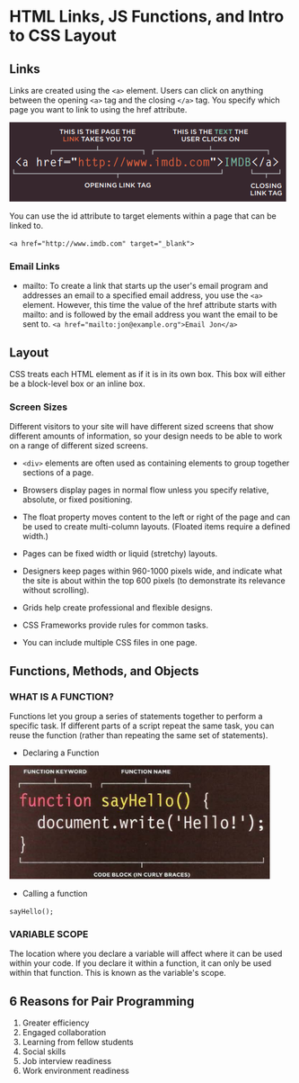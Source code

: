 # HTML Links, JS Functions, and Intro to CSS Layout

## Links

Links are created using the `<a>` element. Users can click on anything
between the opening `<a>` tag and the closing `</a>` tag. You specify
which page you want to link to using the href attribute.

![Links](../imgs/links.PNG)

You can use the id attribute to target elements within
a page that can be linked to.

`<a href="http://www.imdb.com" target="_blank">`

### Email Links

* mailto:
To create a link that starts up
the user's email program and
addresses an email to a specified
email address, you use the `<a>`
element. However, this time the
value of the href attribute starts
with mailto: and is followed by
the email address you want the
email to be sent to.
`<a href="mailto:jon@example.org">Email Jon</a>`

## Layout

CSS treats each HTML element as if it is in its
own box. This box will either be a block-level
box or an inline box.

### Screen Sizes

Different visitors to your site will have different sized screens that show
different amounts of information, so your design needs to be able to
work on a range of different sized screens.

* `<div>` elements are often used as containing elements
to group together sections of a page.

* Browsers display pages in normal flow unless you
specify relative, absolute, or fixed positioning.

* The float property moves content to the left or right
of the page and can be used to create multi-column
layouts. (Floated items require a defined width.)

* Pages can be fixed width or liquid (stretchy) layouts.

* Designers keep pages within 960-1000 pixels wide,
and indicate what the site is about within the top 600
pixels (to demonstrate its relevance without scrolling).

* Grids help create professional and flexible designs.

* CSS Frameworks provide rules for common tasks.

* You can include multiple CSS files in one page.

## Functions, Methods, and Objects

### WHAT IS A FUNCTION?

Functions let you group a series of statements together to perform a
specific task. If different parts of a script repeat the same task, you can
reuse the function (rather than repeating the same set of statements). 

* Declaring a Function

![Function](../imgs/function.PNG)

* Calling a function

`sayHello();`

### VARIABLE SCOPE

The location where you declare a variable will affect where it can be used
within your code. If you declare it within a function, it can only be used
within that function. This is known as the variable's scope.

## 6 Reasons for Pair Programming

1. Greater efficiency
1. Engaged collaboration
1. Learning from fellow students
1. Social skills
1. Job interview readiness
1. Work environment readiness
